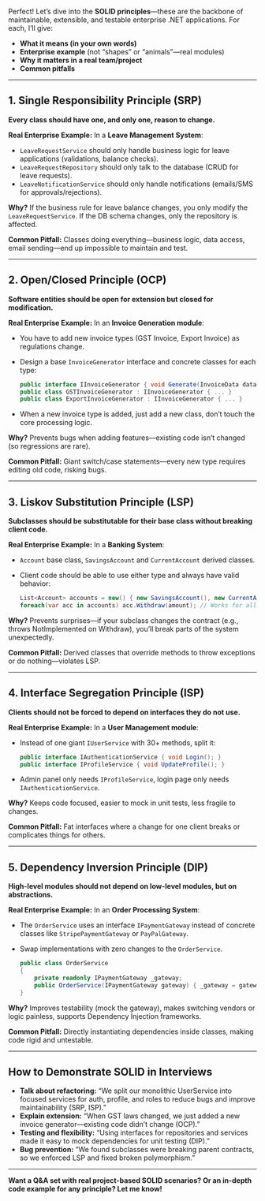 Perfect! Let’s dive into the **SOLID principles**—these are the backbone of maintainable, extensible, and testable enterprise .NET applications.
For each, I’ll give:

* **What it means (in your own words)**
* **Enterprise example** (not “shapes” or “animals”—real modules)
* **Why it matters in a real team/project**
* **Common pitfalls**

---

## **1. Single Responsibility Principle (SRP)**

**Every class should have one, and only one, reason to change.**

**Real Enterprise Example:**
In a **Leave Management System**:

* `LeaveRequestService` should only handle business logic for leave applications (validations, balance checks).
* `LeaveRequestRepository` should only talk to the database (CRUD for leave requests).
* `LeaveNotificationService` should only handle notifications (emails/SMS for approvals/rejections).

**Why?**
If the business rule for leave balance changes, you only modify the `LeaveRequestService`. If the DB schema changes, only the repository is affected.

**Common Pitfall:**
Classes doing everything—business logic, data access, email sending—end up impossible to maintain and test.

---

## **2. Open/Closed Principle (OCP)**

**Software entities should be open for extension but closed for modification.**

**Real Enterprise Example:**
In an **Invoice Generation module**:

* You have to add new invoice types (GST Invoice, Export Invoice) as regulations change.
* Design a base `InvoiceGenerator` interface and concrete classes for each type:

  ```csharp
  public interface IInvoiceGenerator { void Generate(InvoiceData data); }
  public class GSTInvoiceGenerator : IInvoiceGenerator { ... }
  public class ExportInvoiceGenerator : IInvoiceGenerator { ... }
  ```
* When a new invoice type is added, just add a new class, don’t touch the core processing logic.

**Why?**
Prevents bugs when adding features—existing code isn’t changed (so regressions are rare).

**Common Pitfall:**
Giant switch/case statements—every new type requires editing old code, risking bugs.

---

## **3. Liskov Substitution Principle (LSP)**

**Subclasses should be substitutable for their base class without breaking client code.**

**Real Enterprise Example:**
In a **Banking System**:

* `Account` base class, `SavingsAccount` and `CurrentAccount` derived classes.
* Client code should be able to use either type and always have valid behavior:

  ```csharp
  List<Account> accounts = new() { new SavingsAccount(), new CurrentAccount() };
  foreach(var acc in accounts) acc.Withdraw(amount); // Works for all
  ```

**Why?**
Prevents surprises—if your subclass changes the contract (e.g., throws NotImplemented on Withdraw), you’ll break parts of the system unexpectedly.

**Common Pitfall:**
Derived classes that override methods to throw exceptions or do nothing—violates LSP.

---

## **4. Interface Segregation Principle (ISP)**

**Clients should not be forced to depend on interfaces they do not use.**

**Real Enterprise Example:**
In a **User Management module**:

* Instead of one giant `IUserService` with 30+ methods, split it:

  ```csharp
  public interface IAuthenticationService { void Login(); }
  public interface IProfileService { void UpdateProfile(); }
  ```
* Admin panel only needs `IProfileService`, login page only needs `IAuthenticationService`.

**Why?**
Keeps code focused, easier to mock in unit tests, less fragile to changes.

**Common Pitfall:**
Fat interfaces where a change for one client breaks or complicates things for others.

---

## **5. Dependency Inversion Principle (DIP)**

**High-level modules should not depend on low-level modules, but on abstractions.**

**Real Enterprise Example:**
In an **Order Processing System**:

* The `OrderService` uses an interface `IPaymentGateway` instead of concrete classes like `StripePaymentGateway` or `PayPalGateway`.
* Swap implementations with zero changes to the `OrderService`.

  ```csharp
  public class OrderService
  {
      private readonly IPaymentGateway _gateway;
      public OrderService(IPaymentGateway gateway) { _gateway = gateway; }
  }
  ```

**Why?**
Improves testability (mock the gateway), makes switching vendors or logic painless, supports Dependency Injection frameworks.

**Common Pitfall:**
Directly instantiating dependencies inside classes, making code rigid and untestable.

---

## **How to Demonstrate SOLID in Interviews**

* **Talk about refactoring:** “We split our monolithic UserService into focused services for auth, profile, and roles to reduce bugs and improve maintainability (SRP, ISP).”
* **Explain extension:** “When GST laws changed, we just added a new invoice generator—existing code didn’t change (OCP).”
* **Testing and flexibility:** “Using interfaces for repositories and services made it easy to mock dependencies for unit testing (DIP).”
* **Bug prevention:** “We found subclasses were breaking parent contracts, so we enforced LSP and fixed broken polymorphism.”

---

**Want a Q\&A set with real project-based SOLID scenarios? Or an in-depth code example for any principle? Let me know!**
